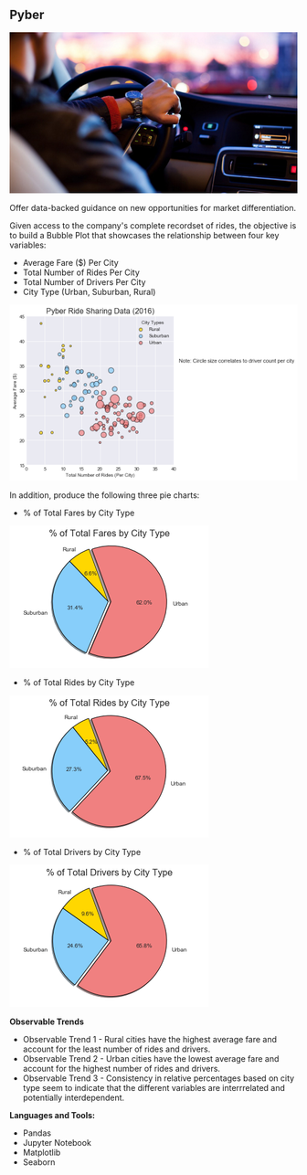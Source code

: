 ## Pyber

![pyber0](Images/pyber0.png)

Offer data-backed guidance on new opportunities for market differentiation.

Given access to the company's complete recordset of rides, the objective is to build a Bubble Plot that showcases the relationship between four key variables:
- Average Fare ($) Per City
- Total Number of Rides Per City
- Total Number of Drivers Per City
- City Type (Urban, Suburban, Rural)

![pyber1](Images/pyber1.png)

In addition, produce the following three pie charts:
- % of Total Fares by City Type

![pyber2](Images/pyber2.png)

- % of Total Rides by City Type

![pyber3](Images/pyber3.png)

- % of Total Drivers by City Type

![pyber4](Images/pyber4.png)

**Observable Trends**
- Observable Trend 1 - Rural cities have the highest average fare and account for the least number of rides and drivers.
- Observable Trend 2 - Urban cities have the lowest average fare and account for the highest number of rides and drivers.
- Observable Trend 3 - Consistency in relative percentages based on city type seem to indicate that the different variables are interrrelated and potentially interdependent.

**Languages and Tools:**
- Pandas
- Jupyter Notebook
- Matplotlib
- Seaborn

